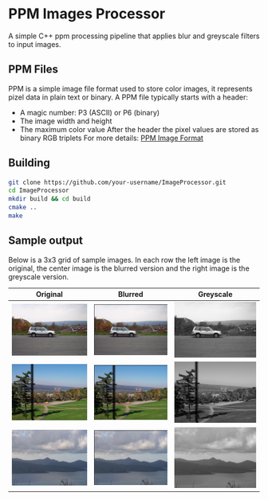 # PPM Images Processor
A simple C++ ppm processing pipeline that applies blur and greyscale filters to input images.

## PPM Files
PPM is a simple image file format used to store color images, it represents pizel data in plain text or binary.
A PPM file typically starts with a header:
- A magic number: P3 (ASCII) or P6 (binary)
- The image width and height
- The maximum color value
After the header the pixel values are stored as binary RGB triplets
For more details: [PPM Image Format](https://www.cs.swarthmore.edu/~soni/cs35/f13/Labs/extras/01/ppm_info.html)

## Building
```bash
git clone https://github.com/your-username/ImageProcessor.git
cd ImageProcessor
mkdir build && cd build
cmake ..
make
```

## Sample output
Below is a 3x3 grid of sample images. In each row 
the left image is the original, the center image is the blurred version 
and the right image is the greyscale version.

| Original | Blurred | Greyscale |
| -------- | ------- | --------- |
| ![orig1](png_sample_images/car_1.png) | ![blur1](png_sample_images/car_1_blr.png) | ![grey1](png_sample_images/car_1_gs.png) |
| ![orig2](png_sample_images/post_1.png) | ![blur2](png_sample_images/post_1_blr.png) | ![grey2](png_sample_images/post_1_gs.png) |
| ![orig3](png_sample_images/borabora_1.png) | ![blur3](png_sample_images/borabora_1_blr.png) | ![grey3](png_sample_images/borabora_1_gs.png) |
